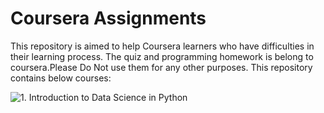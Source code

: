 
# Coursera Assignments

This repository is aimed to help Coursera learners who have difficulties in their learning process. The quiz and programming homework is belong to coursera.Please Do Not use them for any other purposes. This repository contains below courses:

![1. Introduction to Data Science in Python](https://github.com/gupta24789/Data_Science_Projects/tree/master/coursera/Course-1_intro_to_data%20science_in_python)

